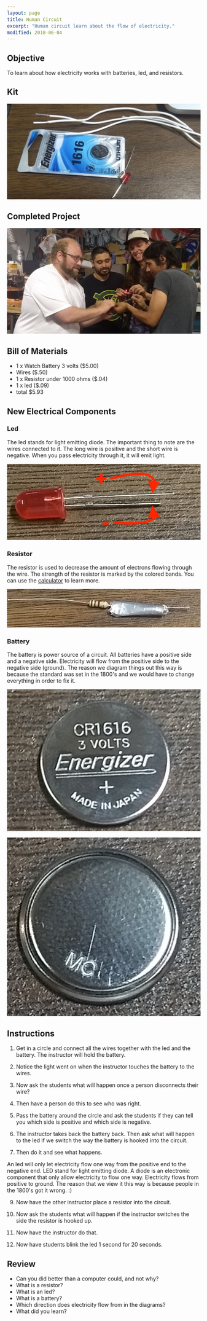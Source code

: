 ```yaml
---
layout: page
title: Human Circuit
excerpt: "Human circuit learn about the flow of electricity."
modified: 2018-06-04
---
```


## Objective

To learn about how electricity works with batteries, led, and resistors.

## Kit

![Project Kit](/images/maker-camp/day-1/human-circuit/project.jpg)

## Completed Project

![Human Circuit](/images/maker-camp/day-1/human-circuit/what-it-looks-like.jpg)

## Bill of Materials 

- 1 x Watch Battery 3 volts ($5.00)
- Wires ($.50)
- 1 x Resistor under 1000 ohms ($.04)
- 1 x led ($.09)
- total $5.93 

## New Electrical Components 

### Led

The led stands for light emitting diode.  The important thing to note are the wires connected to it.  The long wire is  positive and the short wire is negative.  When you pass electricity through it, it will emit light.

![Led](/images/maker-camp/day-1/human-circuit/led.jpg)

### Resistor

The resistor is used to decrease the amount of electrons flowing through the wire.  The strength of the resistor is marked by the colored bands.  You can use the [calculator](https://www.allaboutcircuits.com/tools/resistor-color-code-calculator/) to learn more.

![Resistor](/images/maker-camp/day-1/human-circuit/resistor.jpg)


### Battery

The battery is power source of a circuit.  All batteries have a positive side and a negative side.  Electricity will flow from the positive side to the negative side (ground).  The reason we diagram things out this way is because the standard was set in the 1800's and we would have to change everything in order to fix it.

![Battery Positive](/images/maker-camp/day-1/human-circuit/positive-battery.jpg)

![Battery Negative](/images/maker-camp/day-1/human-circuit/negative-battery.jpg)


## Instructions

1) Get in a circle and connect all the wires together with the led and the battery.  The instructor will hold the battery.

2) Notice the light went on when the instructor touches the battery to the wires.  

3) Now ask the students what will happen once a person disconnects their wire?  

4) Then have a person do this to see who was right.

5) Pass the battery around the circle and ask the students if they can tell you which side is positive and which side is negative.

6) The instructor takes back the battery back.  Then ask what will happen to the led if we switch the way the battery is hooked into the circuit.

7) Then do it and see what happens.

An led will only let electricity flow one way from the positive end to the negative end.   LED stand for light emitting diode.  A diode is an electronic component that only allow electricity to flow one way.  Electricity flows from positive to ground.  The reason that we view it this way is because people in the 1800's got it wrong. :)

9) Now have the other instructor place a resistor into the circuit.  

10) Now ask the students what will happen if the instructor switches the side the resistor is hooked up. 

11) Now have the instructor do that.

12) Now have students blink the led 1 second for 20 seconds.  

## Review

- Can you did better than a computer could, and not why?
- What is a resistor?
- What is an led?
- What is a battery?
- Which direction does electricity flow from in the diagrams?
- What did you learn?